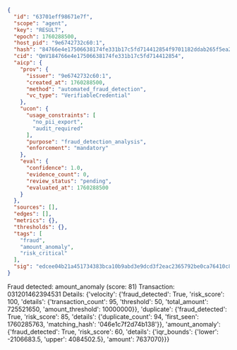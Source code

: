 ```json
{
  "id": "63701eff98671e7f",
  "scope": "agent",
  "key": "RESULT",
  "epoch": 1760288500,
  "host_pid": "9e6742732c60:1",
  "hash": "84766e4e17506638174fe331b17c5fd714412854f9701182ddab265f5ea2429f",
  "cid": "QmV184766e4e17506638174fe331b17c5fd714412854",
  "aicp": {
    "prov": {
      "issuer": "9e6742732c60:1",
      "created_at": 1760288500,
      "method": "automated_fraud_detection",
      "vc_type": "VerifiableCredential"
    },
    "ucon": {
      "usage_constraints": [
        "no_pii_export",
        "audit_required"
      ],
      "purpose": "fraud_detection_analysis",
      "enforcement": "mandatory"
    },
    "eval": {
      "confidence": 1.0,
      "evidence_count": 0,
      "review_status": "pending",
      "evaluated_at": 1760288500
    }
  },
  "sources": [],
  "edges": [],
  "metrics": {},
  "thresholds": {},
  "tags": [
    "fraud",
    "amount_anomaly",
    "risk_critical"
  ],
  "sig": "edcee04b21a451734383bca10b9abd3e9dcd3f2eac2365792be0ca76410c8cc0"
}
```

Fraud detected: amount_anomaly (score: 81)
Transaction: 031201462394531
Details: {'velocity': {'fraud_detected': True, 'risk_score': 100, 'details': {'transaction_count': 95, 'threshold': 50, 'total_amount': 725521650, 'amount_threshold': 10000000}}, 'duplicate': {'fraud_detected': True, 'risk_score': 85, 'details': {'duplicate_count': 94, 'first_seen': 1760285763, 'matching_hash': '046e1c7f2d74b138'}}, 'amount_anomaly': {'fraud_detected': True, 'risk_score': 60, 'details': {'iqr_bounds': {'lower': -2106683.5, 'upper': 4084502.5}, 'amount': 7637070}}}